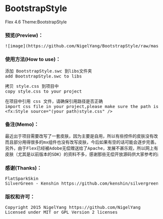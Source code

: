 # BootstrapStyle
Flex 4.6 Theme:BootstrapStyle

### 预览(Preview)：
<pre>
![image](https://github.com/NigelYang/BootstrapStyle/raw/master/screenshot.png)
</pre>

### 使用方法(How to use)：  
<pre>
添加 BootstrapStyle.swc 到libs文件夹
add BootstrapStyle.swc to libs
</pre>

<pre>
拷贝 style.css 到项目中
copy style.css to your project
</pre>

<pre>
在项目中引用 css 文件，请确保引用路径是否正确
import css file in your project,please make sure the path is right or not
&lt;fx:Style source=&quot;(your path)style.css&quot; /&gt;
</pre>

### 备注(Memo)：
<pre>
最近出于项目需要改写了一套皮肤，因为主要是自用，所以有些控件的皮肤没有改写
而且部分用得很多的mx组件也没有改写皮肤，今后如果有空的话可能会逐步完善。
另外，由于Flex已经被Adobe无偿赠送给了Apache，发展不甚乐观，所以网上有关 Flex
皮肤（尤其是以前版本的SDK）的资料不多，感谢那些无偿开放源码供大家参考的前辈们。 
</pre>

### 感谢(Thanks)：
<pre>
FlatSparkSkin
SilverGreen - Kenshin https://github.com/kenshin/silvergreen
</pre>

### 版权和许可：
<pre>
Copyright 2015 NigelYang https://github.com/NigelYang
Licensed under MIT or GPL Version 2 licenses
<pre>
